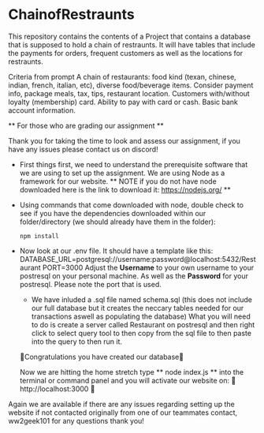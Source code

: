 # ChainofRestraunts
This repository contains the contents of a Project that contains a database that is supposed to hold a 
chain of restraunts. It will have tables that include the payments for orders, frequent customers as well as the locations for restraunts. 

Criteria from prompt
A chain of restaurants: food kind (texan, chinese, indian, french, italian, etc), diverse food/beverage items. Consider payment info, package meals, tax, tips, restaurant location. Customers with/without loyalty (membership) card. Ability to pay with card or cash. Basic bank account information.


** For those who are grading our assignment **

Thank you for taking the time to look and assess our assignment, if you have any issues please contact us on discord!

- First things first, we need to understand the prerequisite software that we are using to set up the assignment. We are using Node as a framework for our website. 
** NOTE if you do not have node downloaded here is the link to download it: https://nodejs.org/ **

- Using commands that come downloaded with node, double check to see if you have the dependencies downloaded within our folder/directory (we should already have them in the folder):

      npm install 

- Now look at our .env file. It should have a template like this:
    DATABASE_URL=postgresql://username:password@localhost:5432/Restaurant
    PORT=3000
  Adjust the **Username** to your own username to your postresql on your personal machine. As well as the **Password** for your postresql.
  Please note the port that is used.

  - We have inluded a .sql file named schema.sql (this does not include our full database but it creates the neccary tables needed for our transactions aswell as populating the database)
    What you will need to do is create a server called Restaurant on postresql and then right click to select query tool to then copy from the sql file to then paste into the query to
    then run it.
    
  🎈Congratulations you have created our database🎈

  Now we are hitting the home stretch type ** node index.js ** into the terminal or command panel and you will activate our website on: 
    🌟 http://localhost:3000 🌟

Again we are available if there are any issues regarding setting up the website if not contacted originally from one of our teammates contact, ww2geek101 for any questions thank you!

